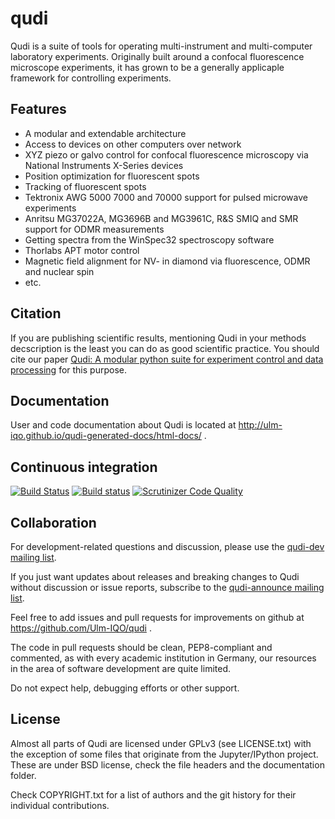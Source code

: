 # qudi
Qudi is a suite of tools for operating multi-instrument and multi-computer laboratory experiments.
Originally built around a confocal fluorescence microscope experiments, it has grown to be a generally applicaple framework for controlling experiments.

## Features
  * A modular and extendable architecture
  * Access to devices on other computers over network
  * XYZ piezo or galvo control for confocal fluorescence microscopy via National Instruments X-Series devices
  * Position optimization for fluorescent spots
  * Tracking of fluorescent spots
  * Tektronix AWG 5000 7000 and 70000 support for pulsed microwave experiments
  * Anritsu MG37022A, MG3696B and MG3961C, R&S SMIQ and SMR support for ODMR measurements
  * Getting spectra from the WinSpec32 spectroscopy software
  * Thorlabs APT motor control
  * Magnetic field alignment for NV- in diamond via fluorescence, ODMR and nuclear spin
  * etc.

## Citation
If you are publishing scientific results, mentioning Qudi in your methods decscription is the least you can do as good scientific practice.
You should cite our paper [Qudi: A modular python suite for experiment control and data processing](http://doi.org/10.1016/j.softx.2017.02.001) for this purpose.

## Documentation
User and code documentation about Qudi is located at http://ulm-iqo.github.io/qudi-generated-docs/html-docs/ .

## Continuous integration 
[![Build Status](https://travis-ci.org/Ulm-IQO/qudi.svg?branch=master)](https://travis-ci.org/Ulm-IQO/qudi)
[![Build status](https://ci.appveyor.com/api/projects/status/ma1a125b31cbl6tu/branch/master?svg=true)](https://ci.appveyor.com/project/InstituteforQuantumOptics/qudi/branch/master)
[![Scrutinizer Code Quality](https://scrutinizer-ci.com/g/Ulm-IQO/qudi/badges/quality-score.png?b=master)](https://scrutinizer-ci.com/g/Ulm-IQO/qudi/?branch=master)

## Collaboration
For development-related questions and discussion, please use the [qudi-dev mailing list](http://www.freelists.org/list/qudi-dev).

If you just want updates about releases and breaking changes to Qudi without discussion or issue reports,
subscribe to the [qudi-announce mailing list](http://www.freelists.org/list/qudi-announce).

Feel free to add issues and pull requests for improvements on github at https://github.com/Ulm-IQO/qudi .

The code in pull requests should be clean, PEP8-compliant and commented, as with every academic institution in Germany,
our resources in the area of software development are quite limited.

Do not expect help, debugging efforts or other support.

## License
Almost all parts of Qudi are licensed under GPLv3 (see LICENSE.txt) with the exception of some files
that originate from the Jupyter/IPython project.
These are under BSD license, check the file headers and the documentation folder.

Check COPYRIGHT.txt for a list of authors and the git history for their individual contributions.
